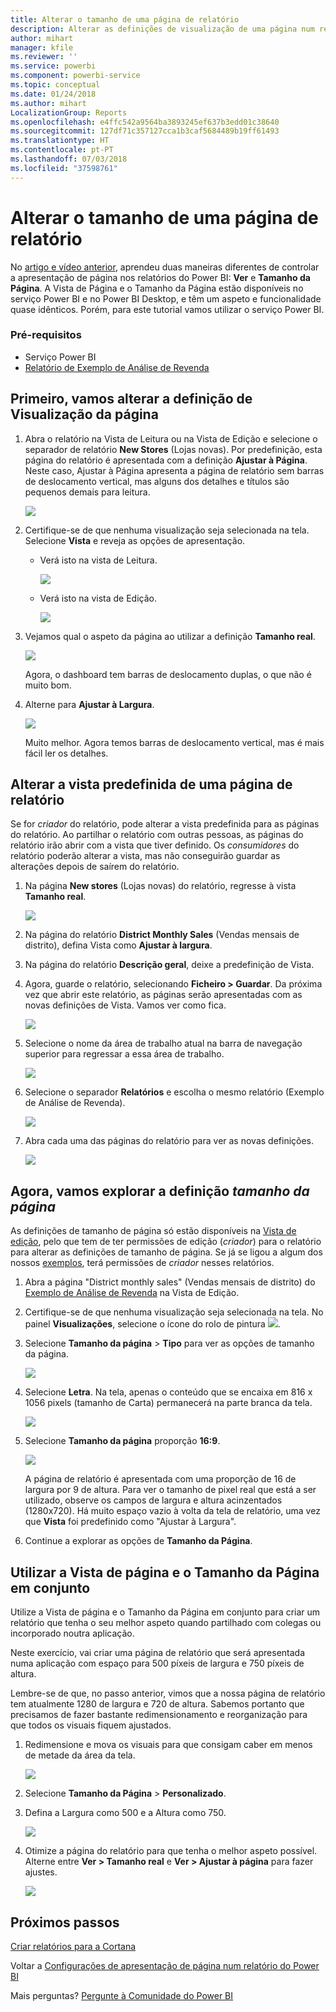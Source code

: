 ```yaml
---
title: Alterar o tamanho de uma página de relatório
description: Alterar as definições de visualização de uma página num relatório do Power BI
author: mihart
manager: kfile
ms.reviewer: ''
ms.service: powerbi
ms.component: powerbi-service
ms.topic: conceptual
ms.date: 01/24/2018
ms.author: mihart
LocalizationGroup: Reports
ms.openlocfilehash: e4ffc542a9564ba3893245ef637b3edd01c38640
ms.sourcegitcommit: 127df71c357127cca1b3caf5684489b19ff61493
ms.translationtype: HT
ms.contentlocale: pt-PT
ms.lasthandoff: 07/03/2018
ms.locfileid: "37598761"
---
```

# <a name="change-the-size-of-a-report-page"></a>Alterar o tamanho de uma página de relatório
No [artigo e vídeo anterior](power-bi-report-display-settings.md), aprendeu duas maneiras diferentes de controlar a apresentação de página nos relatórios do Power BI: **Ver** e **Tamanho da Página**. A Vista de Página e o Tamanho da Página estão disponíveis no serviço Power BI e no Power BI Desktop, e têm um aspeto e funcionalidade quase idênticos. Porém, para este tutorial vamos utilizar o serviço Power BI.

### <a name="prerequisites"></a>Pré-requisitos
- Serviço Power BI   
- [Relatório de Exemplo de Análise de Revenda](sample-retail-analysis.md)

## <a name="first-lets-change-the-page-view-setting"></a>Primeiro, vamos alterar a definição de Visualização da página

1. Abra o relatório na Vista de Leitura ou na Vista de Edição e selecione o separador de relatório **New Stores** (Lojas novas). Por predefinição, esta página do relatório é apresentada com a definição **Ajustar à Página**.  Neste caso, Ajustar à Página apresenta a página de relatório sem barras de deslocamento vertical, mas alguns dos detalhes e títulos são pequenos demais para leitura.

   ![](media/power-bi-change-report-display-settings/pbi_fit_to_page.png)
2. Certifique-se de que nenhuma visualização seja selecionada na tela. Selecione **Vista** e reveja as opções de apresentação.

   * Verá isto na vista de Leitura.

     ![](media/power-bi-change-report-display-settings/power-bi-page-view-menu-new.png)
   * Verá isto na vista de Edição.

     ![](media/power-bi-change-report-display-settings/power-bi-view-editing-view.png)

3. Vejamos qual o aspeto da página ao utilizar a definição **Tamanho real**.

   ![](media/power-bi-change-report-display-settings/power-bi-actal-size2.png)

   Agora, o dashboard tem barras de deslocamento duplas, o que não é muito bom.
4. Alterne para **Ajustar à Largura**.

   ![](media/power-bi-change-report-display-settings/pbi_fit_to_width.png)

   Muito melhor. Agora temos barras de deslocamento vertical, mas é mais fácil ler os detalhes.

## <a name="change-the-default-view-for-a-report-page"></a>Alterar a vista predefinida de uma página de relatório
Se for *criador* do relatório, pode alterar a vista predefinida para as páginas do relatório. Ao partilhar o relatório com outras pessoas, as páginas do relatório irão abrir com a vista que tiver definido. Os *consumidores* do relatório poderão alterar a vista, mas não conseguirão guardar as alterações depois de saírem do relatório.

1. Na página **New stores** (Lojas novas) do relatório, regresse à vista **Tamanho real**.

   ![](media/power-bi-change-report-display-settings/power-bi-actual-size.png)

2. Na página do relatório **District Monthly Sales** (Vendas mensais de distrito), defina Vista como **Ajustar à largura**.

3. Na página do relatório **Descrição geral**, deixe a predefinição de Vista.

4. Agora, guarde o relatório, selecionando **Ficheiro > Guardar**. Da próxima vez que abrir este relatório, as páginas serão apresentadas com as novas definições de Vista. Vamos ver como fica.

   ![](media/power-bi-change-report-display-settings/power-bi-save.png)
3. Selecione o nome da área de trabalho atual na barra de navegação superior para regressar a essa área de trabalho.  

   ![](media/power-bi-change-report-display-settings/power-bi-my-workspace.png)
4. Selecione o separador **Relatórios** e escolha o mesmo relatório (Exemplo de Análise de Revenda).

    ![](media/power-bi-change-report-display-settings/power-bi-new-report2.png)
5. Abra cada uma das páginas do relatório para ver as novas definições.

   ![](media/power-bi-change-report-display-settings/power-bi-page-view.gif)

## <a name="now-lets-explore-the-page-size-setting"></a>Agora, vamos explorar a definição *tamanho da página*
As definições de tamanho de página só estão disponíveis na [Vista de edição](service-interact-with-a-report-in-editing-view.md), pelo que tem de ter permissões de edição (*criador*) para o relatório para alterar as definições de tamanho de página. Se já se ligou a algum dos nossos [exemplos](sample-datasets.md), terá permissões de *criador* nesses relatórios.

1. Abra a página "District monthly sales" (Vendas mensais de distrito) do [Exemplo de Análise de Revenda](sample-retail-analysis.md) na Vista de Edição.
2. Certifique-se de que nenhuma visualização seja selecionada na tela.  No painel **Visualizações**, selecione o ícone do rolo de pintura ![](media/power-bi-change-report-display-settings/power-bi-paintroller.png).
3. Selecione **Tamanho da página** &gt; **Tipo** para ver as opções de tamanho da página.

   ![](media/power-bi-change-report-display-settings/power-bi-page-size-menu-new.png)
4. Selecione **Letra**.  Na tela, apenas o conteúdo que se encaixa em 816 x 1056 pixels (tamanho de Carta) permanecerá na parte branca da tela.

   ![](media/power-bi-change-report-display-settings/power-bi-letter-new.png)
5. Selecione **Tamanho da página** proporção **16:9**.

   ![](media/power-bi-change-report-display-settings/power-bi-16-to-9-new.png)

   A página de relatório é apresentada com uma proporção de 16 de largura por 9 de altura. Para ver o tamanho de pixel real que está a ser utilizado, observe os campos de largura e altura acinzentados (1280x720). Há muito espaço vazio à volta da tela de relatório, uma vez que **Vista** foi predefinido como "Ajustar à Largura".
7. Continue a explorar as opções de **Tamanho da Página**.

## <a name="use-page-view-and-page-size-together"></a>Utilizar a Vista de página e o Tamanho da Página em conjunto
Utilize a Vista de página e o Tamanho da Página em conjunto para criar um relatório que tenha o seu melhor aspeto quando partilhado com colegas ou incorporado noutra aplicação.

Neste exercício, vai criar uma página de relatório que será apresentada numa aplicação com espaço para 500 píxeis de largura e 750 píxeis de altura.

Lembre-se de que, no passo anterior, vimos que a nossa página de relatório tem atualmente 1280 de largura e 720 de altura. Sabemos portanto que precisamos de fazer bastante redimensionamento e reorganização para que todos os visuais fiquem ajustados.

1. Redimensione e mova os visuais para que consigam caber em menos de metade da área da tela.

    ![](media/power-bi-change-report-display-settings/power-bi-custom-view.gif)
2. Selecione **Tamanho da Página** &gt; **Personalizado**.
3. Defina a Largura como 500 e a Altura como 750.

    ![](media/power-bi-change-report-display-settings/power-bi-custom-new.png)
4. Otimize a página do relatório para que tenha o melhor aspeto possível. Alterne entre **Ver > Tamanho real** e **Ver > Ajustar à página** para fazer ajustes.

    ![](media/power-bi-change-report-display-settings/power-bi-final-new.png)

## <a name="next-steps"></a>Próximos passos
[Criar relatórios para a Cortana](service-cortana-answer-cards.md)

Voltar a [Configurações de apresentação de página num relatório do Power BI](power-bi-report-display-settings.md)

Mais perguntas? [Pergunte à Comunidade do Power BI](http://community.powerbi.com/)

